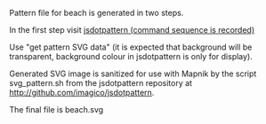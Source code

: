 Pattern file for beach is generated in two steps.

In the first step visit [jsdotpattern (command sequence is recorded)](http://www.imagico.de/map/jsdotpattern.php#x,128,jdp59980;g,2.25,16,16;rx,250,2,8,8;rx,250,2,8,8;s,jdp58799;s,jdp49103;rx,250,2,8,8;rd,0,0,1,scree,0.1,5,10,0,jdp31724,dbb677,fff1ba;)

Use "get pattern SVG data" (it is expected that background will be transparent, background colour in jsdotpattern is only for display).

Generated SVG image is sanitized for use with Mapnik by the script svg_pattern.sh from the jsdotpattern repository at http://github.com/imagico/jsdotpattern.

The final file is beach.svg